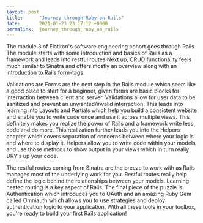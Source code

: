```yaml
---
layout: post
title:      "Journey through Ruby on Rails"
date:       2021-01-23 23:17:12 +0000
permalink:  journey_through_ruby_on_rails
---
```



The module 3 of Flatiron's software engineering cohort goes through Rails. The module starts with some introduction and basics of Rails as a framework and leads into restful routes.Next up, CRUD functionality feels much similar to Sinatra and offers mostly an overview along with an introduction to Rails form-tags.

Validations are Forms are the next step in the Rails module which seem like a good place to start for a beginner, given forms are basic blocks for interraction between client and server. Validations allow for user data to be sanitized and prevent an unwanted/invalid interraction. This leads into learning into Layouts and Partials which help you build a consistent website and enable you to write code once and use it across multiple views. This definitely makes you realize the power of Rails and a framework write less code and do more. This realization further leads you into the Helpers chapter which covers separation of concerns between where your logic is and where to display it. Helpers allow you to write code within your models and use those methods to show output in your views which in turn really DRY's up your code.

The restful routes coming from Sinatra are the breeze to work with as Rails manages most of the underlying work for you. Restful routes really help define the logic behind the relationships between your models. Learning nested routing is a key aspect of Rails. The final piece of the puzzle is Authentication which introduces you to OAuth and an amazing Ruby Gem called Omniauth which allows you to use strategies and deploy authentication logic to your application. With all these tools in your toolbox, you're ready to build your first Rails application!
